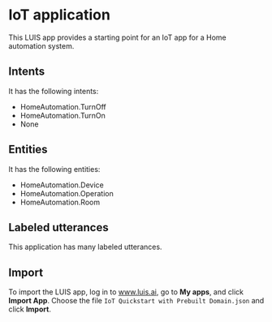 # IoT application

This LUIS app provides a starting point for an IoT app for a Home automation system. 

## Intents

It has the following intents:

 * HomeAutomation.TurnOff
 * HomeAutomation.TurnOn
 * None 

## Entities

It has the following entities:

 * HomeAutomation.Device
 * HomeAutomation.Operation
 * HomeAutomation.Room 

## Labeled utterances
This application has many labeled utterances. 

## Import
To import the LUIS app, log in to www.luis.ai, go to **My apps**, and click **Import App**. Choose the file `IoT Quickstart with Prebuilt Domain.json` and click **Import**. 
